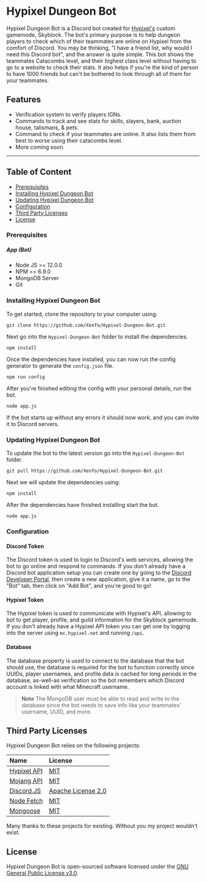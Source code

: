 Hypixel Dungeon Bot
=======================

Hypixel Dungeon Bot is a Discord bot created for [Hypixel's](https://hypixel.net/) custom gamemode, Skyblock. The bot's primary purpose is to help dungeon players to check which of their teammates are online on Hypixel from the comfort of Discord. You may be thinking, "I have a friend list, why would I need this Discord bot", and the answer is quite simple. This bot shows the teammates Catacombs level, and their highest class level without having to go to a website to check their stats. It also helps if you're the kind of person to have 1000 friends but can't be bothered to look through all of them for your teammates.

## Features

 * Verification system to verify players IGNs.
 * Commands to track and see stats for skills, slayers, bank, auction house, talismans, & pets.
 * Command to check if your teammates are online. It also lists them from best to worse using their catacombs level.
 * More coming soon.
 
<hr>

## Table of Content

 - [Prerequisites](#prerequisites)
 - [Installing Hypixel Dungeon Bot](#installing-hypixel-dungeon-bot)
 - [Updating Hypixel Dungeon Bot](#updating-hypixel-dungeon-bot)
 - [Configuration](#configuration)
 - [Third Party Licenses](#third-party-licenses)
 - [License](#license)
 
### Prerequisites

##### App (Bot)
 * Node JS >= 12.0.0
 * NPM >= 6.9.0
 * MongoDB Server
 * Git

### Installing Hypixel Dungeon Bot

To get started, clone the repository to your computer using:

    git clone https://github.com/Xenfo/Hypixel-Dungeon-Bot.git

Next go into the `Hypixel-Dungeon-Bot` folder to install the dependencies.

    npm install

Once the dependencies have installed, you can now run the config generator to generate the `config.json` file.

    npm run config

After you're finished editing the config with your personal details, run the bot.
    
    node app.js
    
If the bot starts up without any errors it should now work, and you can invite it to Discord servers.

### Updating Hypixel Dungeon Bot
    
To update the bot to the latest version go into the `Hypixel-Dungeon-Bot` folder.
    
    git pull https://github.com/Xenfo/Hypixel-Dungeon-Bot.git
    
Next we will update the dependencies using:
  
    npm install
    
After the dependencies have finished installing start the bot.

    node app.js
    
### Configuration

#### Discord Token

The Discord token is used to login to Discord's web services, allowing the bot to go online and respond to commands. If you don't already have a Discord bot application setup you can create one by going to the [Discord Developer Portal](https://discord.com/developers/applications/me), then create a new application, give it a name, go to the "Bot" tab, then click on "Add Bot", and you're good to go!

#### Hypixel Token

The Hypixel token is used to communicate with Hypixel's API, allowing to bot to get player, profile, and guild information for the Skyblock gamemode. If you don't already have a Hypixel API token you can get one by logging into the server using `mc.hypixel.net` and running `/api`.

#### Database

The database property is used to connect to the database that the bot should use, the database is required for the bot to function correctly since UUIDs, player usernames, and profile data is cached for long periods in the database, as-well-as verification so the bot remembers which Discord account is linked with what Minecraft username.

> **Note** The MongoDB user must be able to read and write to the database since the bot needs to save info like your teammates' username, UUID, and more.

## Third Party Licenses

Hypixel Dungeon Bot relies on the following projects:

 Name | License  |
|:---|:---|
| [Hypixel API](https://github.com/HypixelDev/PublicAPI) | [MIT](https://github.com/HypixelDev/PublicAPI/blob/master/LICENSE) |
| [Mojang API](https://github.com/Electroid/mojang-api) | [MIT](https://github.com/Electroid/mojang-api/blob/master/LICENSE) |
| [Discord.JS](https://github.com/discordjs/discord.js) | [Apache License 2.0](https://github.com/discordjs/discord.js/blob/master/LICENSE) |
| [Node Fetch](https://github.com/node-fetch/node-fetch) | [MIT](https://github.com/node-fetch/node-fetch/blob/master/LICENSE.md) |
| [Mongoose](https://github.com/Automattic/mongoose) | [MIT](https://github.com/Automattic/mongoose/blob/master/LICENSE.md) |

Many thanks to these projects for existing. Without you my project wouldn't exist.

## License

Hypixel Dungeon Bot is open-sourced software licensed under the [GNU General Public License v3.0](http://www.gnu.org/licenses/gpl.html).
